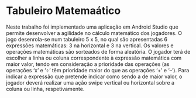 # Tabuleiro Matemaático

Neste trabalho foi implementado uma aplicação em Android Studio que permite desenvolver a agilidade no 
cálculo matemático dos jogadores. O jogo desenrola-se num tabuleiro 5 x 5, no qual são apresentadas 6 
expressões matemáticas: 3 na horizontal e 3 na vertical. Os valores e operações matemáticas são sorteados 
de forma aleatória. O jogador terá de escolher a linha ou coluna correspondente à expressão matemática 
com maior valor, tendo em consideração a prioridade das operações (as operações ‘x’ e ‘÷’ têm prioridade 
maior do que as operações ‘+’ e ‘–’). Para indicar a expressão que pretende indicar como sendo a de maior 
valor, o jogador deverá realizar uma ação swipe vertical ou horizontal sobre a coluna ou linha, 
respetivamente.

